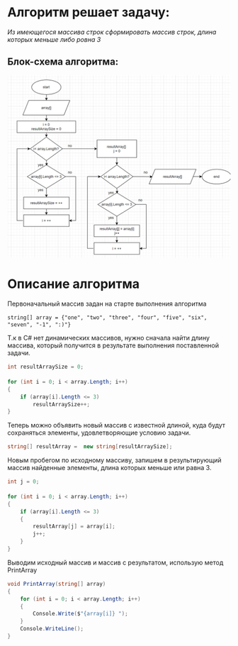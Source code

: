 # Алгоритм решает задачу:
*Из имеющегося массива строк сформировать массив строк, длина которых меньше либо ровна 3*

## Блок-схема алгоритма:

![блок-схема](alg.png)


# Описание алгоритма

Первоначальный массив задан на старте выполнения алгоритма

```с#
string[] array = {"one", "two", "three", "four", "five", "six", "seven", "-1", ":)"}
```

Т.к в C# нет динамических массивов, нужно сначала найти длину массива, который получится в результате выполнения поставленной задачи. 

```c#
int resultArraySize = 0;

for (int i = 0; i < array.Length; i++)
{
    if (array[i].Length <= 3) 
        resultArraySize++;
}
```

Теперь можно объявить новый массив с известной длиной, куда будут сохраняться элементы, удовлетворяющие условию задачи.

```c#
string[] resultArray =  new string[resultArraySize];
```

Новым пробегом по исходному массиву, запишем в результирующий массив найденные элементы, длина которых меньше или равна 3.

```c#
int j = 0;

for (int i = 0; i < array.Length; i++)
{
    if (array[i].Length <= 3) 
    {
        resultArray[j] = array[i];
        j++;
    }
}
```
Выводим исходный массив и массив с результатом, использую метод PrintArray
```c#
void PrintArray(string[] array)
{
    for (int i = 0; i < array.Length; i++)
    {
        Console.Write($"{array[i]} ");
    }
    Console.WriteLine();
}
```

